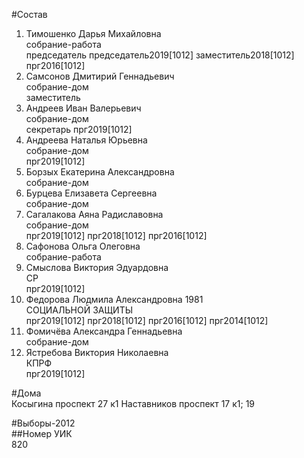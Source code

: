 #Состав  
1. Тимошенко Дарья Михайловна  
    собрание-работа  
    председатель председатель2019[1012] заместитель2018[1012] прг2016[1012]  
2. Самсонов Дмитирий Геннадьевич  
    собрание-дом  
    заместитель  
3. Андреев Иван Валерьевич  
    собрание-дом  
    секретарь прг2019[1012]  
4. Андреева Наталья Юрьевна  
    собрание-дом  
    прг2019[1012]  
5. Борзых Екатерина Александровна  
    собрание-дом  
6. Бурцева Елизавета Сергеевна  
    собрание-дом  
7. Сагалакова Аяна Радиславовна  
    собрание-дом  
    прг2019[1012] прг2018[1012] прг2016[1012]  
8. Сафонова Ольга Олеговна  
    собрание-работа  
9. Смыслова Виктория Эдуардовна  
    СР  
    прг2019[1012]  
10. Федорова Людмила Александровна 1981  
    СОЦИАЛЬНОЙ ЗАЩИТЫ  
    прг2019[1012] прг2018[1012] прг2016[1012] прг2014[1012]  
11. Фомичёва Александра Геннадьевна  
    собрание-дом  
12. Ястребова Виктория Николаевна  
    КПРФ  
    прг2019[1012]  
  
#Дома  
Косыгина проспект 27 к1 Наставников проспект 17 к1; 19  
  
#Выборы-2012  
##Номер УИК  
820  
